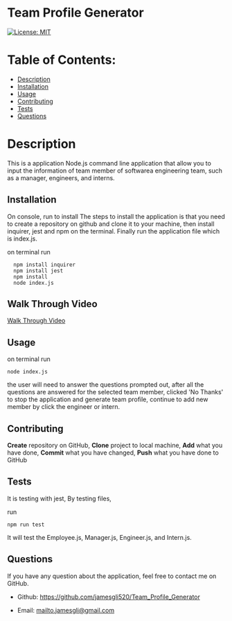 
  # Team Profile Generator

  [![License: MIT](https://img.shields.io/badge/License-MIT-yellow.svg)](https://opensource.org/licenses/MIT) 

  # Table of Contents:
  * [Description](#description)
  * [Installation](#installation)
  * [Usage](#usage)
  * [Contributing](#contributing)
  * [Tests](#tests)
  * [Questions](#questions)

  # Description
  This is a application Node.js command line application that allow you to input the information of team member of softwarea engineering team, such as a manager, engineers, and interns.

  ## Installation
  On console, run to install
  The steps to install the application is that you need to create a repository on github and clone it to your machine, then install inquirer, jest and npm on the terminal. Finally run the application file which is index.js.
  
  on terminal run
  ```command-line  
    npm install inquirer 
    npm install jest
    npm install 
    node index.js 
  ```  
  ## Walk Through Video
  <a href='https://drive.google.com/file/d/1sWb2aceMTU1JYHKqqTUlLHW7KuJF6v_W/view'>Walk Through Video </a>

  ## Usage
  on terminal run 
  ```command-line 
  node index.js 
  ``` 
  the user will need to answer the questions prompted out, after all the questions are answered for the selected team member, clicked 'No Thanks' to stop the application and generate team profile, continue to add new member by click the engineer or intern.

  ## Contributing
  **Create** repository on GitHub, **Clone** project to local machine, **Add** what you have done, **Commit** what you have changed, **Push** what you have done to GitHub

  ## Tests
  It is testing with jest, 
  By testing files, 
  
  run 
  ```Command-Line 
  npm run test
  ```
  It will test the Employee.js, Manager.js, Engineer.js, and Intern.js.

  ## Questions
  If you have any question about the application, feel free to contact me on GitHub.
  
  * Github: https://github.com/jamesgli520/Team_Profile_Generator
  
  * Email: mailto.jamesgli@gmail.com
  

